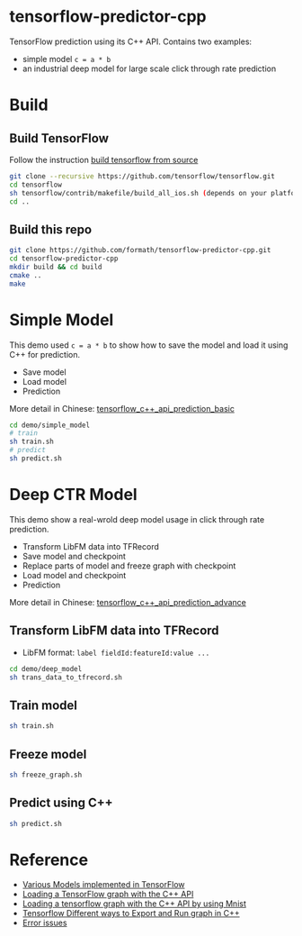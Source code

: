 # tensorflow-predictor-cpp
TensorFlow prediction using its C++ API.
Contains two examples:
* simple model `c = a * b`
* an industrial deep model for large scale click through rate prediction

# Build

## Build TensorFlow
Follow the instruction [build tensorflow from source](https://github.com/tensorflow/tensorflow/tree/master/tensorflow/contrib/makefile)
```bash
git clone --recursive https://github.com/tensorflow/tensorflow.git
cd tensorflow
sh tensorflow/contrib/makefile/build_all_ios.sh (depends on your platform)
cd ..
```

## Build this repo
```bash
git clone https://github.com/formath/tensorflow-predictor-cpp.git
cd tensorflow-predictor-cpp
mkdir build && cd build
cmake ..
make
```

# Simple Model
This demo used `c = a * b` to show how to save the model and load it using C++ for prediction.
* Save model
* Load model
* Prediction

More detail in Chinese: [tensorflow_c++_api_prediction_basic](http://mathmach.com/2017/10/09/tensorflow_c++_api_prediction_basic/)
```bash
cd demo/simple_model
# train
sh train.sh
# predict
sh predict.sh
```

# Deep CTR Model
This demo show a real-wrold deep model usage in click through rate prediction.
* Transform LibFM data into TFRecord
* Save model and checkpoint
* Replace parts of model and freeze graph with checkpoint
* Load model and checkpoint
* Prediction

More detail in Chinese: [tensorflow_c++_api_prediction_advance](http://mathmach.com/2017/10/11/tensorflow_c++_api_prediction_advance/)

## Transform LibFM data into TFRecord
* LibFM format: `label fieldId:featureId:value ...`
```bash
cd demo/deep_model
sh trans_data_to_tfrecord.sh
```

## Train model
```bash
sh train.sh
```

## Freeze model
```bash
sh freeze_graph.sh
```

## Predict using C++
```bash
sh predict.sh
```

# Reference
* [Various Models implemented in TensorFlow](https://github.com/formath/tensorflow-models)
* [Loading a TensorFlow graph with the C++ API](https://medium.com/jim-fleming/loading-a-tensorflow-graph-with-the-c-api-4caaff88463f)
* [Loading a tensorflow graph with the C++ API by using Mnist](http://jackytung8085.blogspot.jp/2016/06/loading-tensorflow-graph-with-c-api-by.html)
* [Tensorflow Different ways to Export and Run graph in C++](https://stackoverflow.com/questions/35508866/tensorflow-different-ways-to-export-and-run-graph-in-c/43639305#43639305)
* [Error issues](https://github.com/tensorflow/tensorflow/issues/3308)

